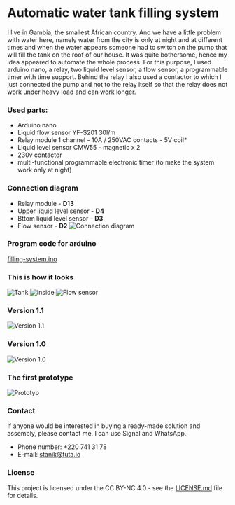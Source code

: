 # Automatic water tank filling system
I live in Gambia, the smallest African country.  And we have a little problem with water here, namely water from the city is only at night and at different times and when the water appears someone had to switch on the pump that will fill the tank on the roof of our house.  It was quite bothersome, hence my idea appeared to automate the whole process.
For this purpose, I used arduino nano, a relay, two liquid level sensor, a flow sensor, a programmable timer with time support. Behind the relay I also used a contactor to which I just connected the pump and not to the relay itself so that the relay does not work under heavy load and can work longer.

### Used parts:
* Arduino nano
* Liquid flow sensor YF-S201 30l/m
* Relay module 1 channel - 10A / 250VAC contacts - 5V coil*
* Liquid level sensor CMW55 - magnetic x 2
* 230v contactor
* multi-functional programmable electronic timer (to make the system work only at night)

### Connection diagram
* Relay module - **D13**
* Upper liquid level sensor - **D4**
* Bttom liquid level sensor - **D3**
* Flow sensor - **D2**
![Connection diagram](https://content.evernote.com/shard/s385/sh/c911d4f7-1466-4aef-b563-31e97de32083/8895f940a1ed3e16fccee87b8fa9ea96/res/e285b3d0-0eb8-468e-afb5-4bfefd4be253/diagram.jpg)

### Program code for arduino
[filling-system.ino](https://github.com/stanik120/Automatic-water-tank-filling-system/blob/master/filling-system.ino)

### This is how it looks
![Tank](https://content.evernote.com/shard/s385/sh/c911d4f7-1466-4aef-b563-31e97de32083/8895f940a1ed3e16fccee87b8fa9ea96/res/a3a79fa9-b262-4321-9e8a-dbca006d90e1/1586182276588.jpg)
![Inside](https://content.evernote.com/shard/s385/sh/c911d4f7-1466-4aef-b563-31e97de32083/8895f940a1ed3e16fccee87b8fa9ea96/res/8ffa80e9-89d1-4870-b099-5895e4a89e0c/20200406_140104.jpg)
![Flow sensor](https://content.evernote.com/shard/s385/sh/c911d4f7-1466-4aef-b563-31e97de32083/8895f940a1ed3e16fccee87b8fa9ea96/res/643deaec-c574-4f55-a8a5-c1504a15085f/20200406_140258.jpg)
### Version 1.1
![Version 1.1](https://content.evernote.com/shard/s385/sh/c911d4f7-1466-4aef-b563-31e97de32083/8895f940a1ed3e16fccee87b8fa9ea96/res/4f5e33a5-397c-493e-8f80-4a1d991e4dbb/20200406_115626.jpg)
### Version 1.0
![Version 1.0](https://content.evernote.com/shard/s385/sh/c911d4f7-1466-4aef-b563-31e97de32083/8895f940a1ed3e16fccee87b8fa9ea96/res/ae60dc1e-e17f-42a8-88d0-188162127816/1579833065635.jpg)
### The first prototype
![Prototyp](https://content.evernote.com/shard/s385/sh/c911d4f7-1466-4aef-b563-31e97de32083/8895f940a1ed3e16fccee87b8fa9ea96/res/01a2388f-2db1-42de-acb5-7c51f5b14108/1570472964516.jpg)

### Contact
If anyone would be interested in buying a ready-made solution and assembly, please contact me. I can use Signal and WhatsApp.
* Phone number: +220 741 31 78
* E-mail: [stanik@tuta.io](mailto:stanik@tuta.io)

### License
This project is licensed under the CC BY-NC 4.0 - see the [LICENSE.md](LICENSE.md) file for details.

